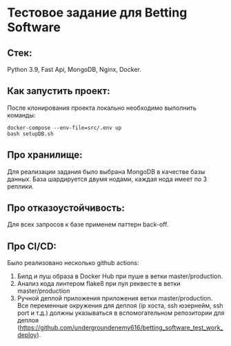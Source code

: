 # Тестовое задание для Betting Software

## Cтек:

Python 3.9, Fast Api, MongoDB, Nginx, Docker.

## Как запустить проект:

После клонирования проекта локально необходимо выполнить команды:
```
docker-compose --env-file=src/.env up
bash setupDB.sh
```

## Про хранилище:

Для реализации задания было выбрана MongoDB в качестве базы данных. База шардируется двумя нодами, каждая нода имеет по 3 реплики.

## Про отказоустойчивость:
Для всех запросов к базе применем паттерн back-off.

## Про CI/CD:
Было реализовано несколько github actions:
1) Билд и пуш образа в Docker Hub при пуше в ветки master/production.
2) Анализ кода линтером flake8 при пул реквесте в ветки master/production
3) Ручной деплой приложения приложения ветки master/production. Все переменные окружения для деплоя (ip хоста, ssh юзернейм, ssh port и т.д.) должны указываться в вспомогательном репозитории для деплоя (https://github.com/undergroundenemy616/betting_software_test_work_deploy).
